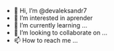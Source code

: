 - 👋 Hi, I’m @devaleksandr7
- 👀 I’m interested in  aprender
- 🌱 I’m currently learning ...
- 💞️ I’m looking to collaborate on ...
- 📫 How to reach me ...

<!---
devaleksandr7/devaleksandr7 is a ✨ special ✨ repository because its `README.md` (this file) appears on your GitHub profile.
You can click the Preview link to take a look at your changes.
--->
